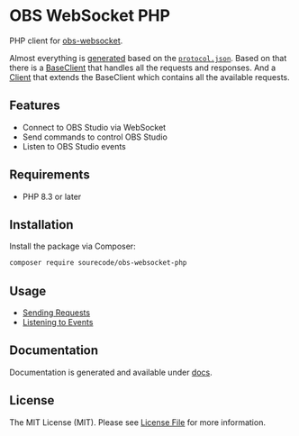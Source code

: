 
# OBS WebSocket PHP

PHP client for [obs-websocket](https://github.com/obsproject/obs-websocket).

Almost everything is [generated](./src/OBS/Protocol) based on the [`protocol.json`](https://github.com/obsproject/obs-websocket/blob/master/docs/generated/protocol.json).
Based on that there is a [BaseClient](./src/OBS/BaseClient.php) that handles all the requests and responses.
And a [Client](./src/OBS/Client.php) that extends the BaseClient which contains all the available requests.

## Features

- Connect to OBS Studio via WebSocket
- Send commands to control OBS Studio
- Listen to OBS Studio events

## Requirements

- PHP 8.3 or later

## Installation

Install the package via Composer:

```bash
composer require sourecode/obs-websocket-php
```

## Usage

- [Sending Requests](./index.php)
- [Listening to Events](./events.php)

## Documentation

Documentation is generated and available under [docs](./docs/index.html).

## License

The MIT License (MIT). Please see [License File](LICENSE.md) for more information.
